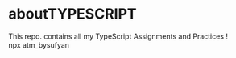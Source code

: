 # aboutTYPESCRIPT
This repo. contains all my TypeScript Assignments and Practices ! <br> npx atm_bysufyan 

